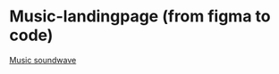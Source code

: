 # Music-landingpage (from figma to code)
[Music soundwave](https://deborahpizzichillo.github.io/-Music-landingpage/)
